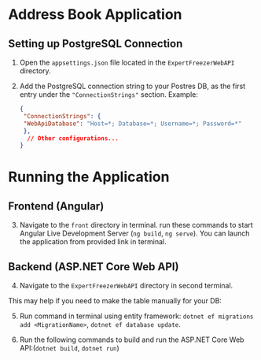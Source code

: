 # Address Book Application

## Setting up PostgreSQL Connection

1. Open the `appsettings.json` file located in the `ExpertFreezerWebAPI` directory.

2. Add the PostgreSQL connection string to your Postres DB, as the first entry under the `"ConnectionStrings"` section. Example:

   ```json
   {
    "ConnectionStrings": {
    "WebApiDatabase": "Host=*; Database=*; Username=*; Password=*" 
    },
     // Other configurations...
   } 

# Running the Application

## Frontend (Angular)

3. Navigate to the `front` directory in terminal. run these commands to start Angular Live Development Server
(`ng build`, `ng serve`). You can launch the application from provided link in terminal.

## Backend (ASP.NET Core Web API)

4. Navigate to the `ExpertFreezerWebAPI` directory in second terminal.

This may help if you need to make the table manually for your DB:

 
5. Run command in terminal using entity framework: `dotnet ef migrations add <MigrationName>`, `dotnet ef database update`.

6. Run the following commands to build and run the ASP.NET Core Web API:(`dotnet build`, `dotnet run`)
